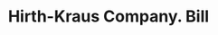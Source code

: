 ---
doi: 10.7916/D8NK4S18
date_other: '1910'
date_other_textual: 1910-1919
form: printed ephemera
genre:
- Invoices
name:
- Hirth-Kraus Company
object_in_context_url: https://biggert.cul.columbia.edu/items/view/ave_biggert_00629
subject_hierarchical_geographic:
- Grand Rapids, Michigan, United States
subject_name:
- Hirth-Kraus Company
title: Hirth-Kraus Company. Bill
sort_title: Hirth-Kraus Company. Bill
call_number: ave_biggert_00629
coordinates:
- 42.96125,-85.65571944444444
pid: ave_biggert_00629
identifiers: ave_biggert_00629
permalink: /biggert/ave_biggert_00629/
layout: iiif-image-page
---